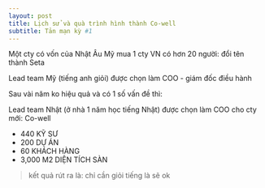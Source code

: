 ```yaml
---
layout: post
title: Lịch sử và quà trình hình thành Co-well
subtitle: Tản mạn kỳ #1
---
```


Một cty có vốn của Nhật Âu Mỹ mua 1 cty VN có hơn 20 người: đổi tên thành Seta

Lead team Mỹ (tiếng anh giỏi) được chọn làm COO - giám đốc điều hành

Sau vài năm ko hiệu quả và có 1 số vấn đề thì:

Lead team Nhật (ở nhà 1 năm học tiếng Nhật) được chọn làm COO cho cty mới: Co-well
* 440 KỸ SƯ
* 200 DỰ ÁN
* 60 KHÁCH HÀNG
* 3,000 M2 DIỆN TÍCH SÀN

<blockquote>kết quả rút ra là: chỉ cần giỏi tiếng là sẽ ok</blockquote>